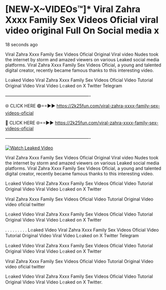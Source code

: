 # [NEW-X~VIDEOs™]* ️Viral Zahra Xxxx Family Sex Videos Oficial viral video original Full On Social media x

18 seconds ago

️Viral Zahra Xxxx Family Sex Videos Oficial Original Viral video Nudes took the internet by storm and amazed viewers on various Leaked social media platforms. ️Viral Zahra Xxxx Family Sex Videos Oficial, a young and talented digital creator, recently became famous thanks to this interesting video.

L𝚎aked Video ️Viral Zahra Xxxx Family Sex Videos Oficial Video Tutorial Original Video Viral Video L𝚎aked on X Twitter Telegram

———————————————————-

🌐 CLICK HERE 🟢==►► https://2k25fun.com/️viral-zahra-xxxx-family-sex-videos-oficial

🔴 CLICK HERE 🌐==►► https://2k25fun.com/️viral-zahra-xxxx-family-sex-videos-oficial

———————————————————-

[![Watch Leaked Video](https://miro.medium.com/v2/resize:fit:828/format:webp/1*cilzJN44JGOrTw9NJCrNHA.gif "Watch Leaked Video")](https://2k25fun.com/️viral-zahra-xxxx-family-sex-videos-oficial)

️Viral Zahra Xxxx Family Sex Videos Oficial Original Viral video Nudes took the internet by storm and amazed viewers on various Leaked social media platforms. ️Viral Zahra Xxxx Family Sex Videos Oficial, a young and talented digital creator, recently became famous thanks to this interesting video.

L𝚎aked Video ️Viral Zahra Xxxx Family Sex Videos Oficial Video Tutorial Original Video Viral Video L𝚎aked on X Twitter

️Viral Zahra Xxxx Family Sex Videos Oficial Video Tutorial Original Video video oficial twitter

L𝚎aked Video ️Viral Zahra Xxxx Family Sex Videos Oficial Video Tutorial Original Video Viral Video L𝚎aked on X Twitter

. . . . . . . . . L𝚎aked Video ️Viral Zahra Xxxx Family Sex Videos Oficial Video Tutorial Original Video Viral Video L𝚎aked on X Twitter Telegram

L𝚎aked Video ️Viral Zahra Xxxx Family Sex Videos Oficial Video Tutorial Original Video Viral Video L𝚎aked on X Twitter

️Viral Zahra Xxxx Family Sex Videos Oficial Video Tutorial Original Video video oficial twitter

L𝚎aked Video ️Viral Zahra Xxxx Family Sex Videos Oficial Video Tutorial Original Video Viral Video L𝚎aked on X Twitter.